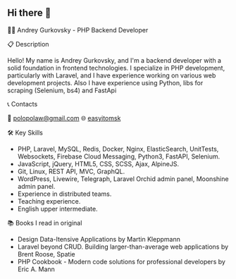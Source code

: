 ## Hi there 👋

👨‍💻 Andrey Gurkovsky - PHP Backend Developer


📋 Description

Hello! My name is Andrey Gurkovsky, and I'm a backend developer with a solid foundation in frontend technologies. I specialize in PHP development, particularly with Laravel, and I have experience working on various web development projects. Also I have experience using Python, libs for scraping (Selenium, bs4) and FastApi


📞 Contacts

📧 polopolaw@gmail.com
🌐 <a href="https://t.me/easyitomsk" >easyitomsk</a>

🛠️ Key Skills

- PHP, Laravel, MySQL, Redis, Docker, Nginx, ElasticSearch, UnitTests, Websockets, Firebase Cloud Messaging, Python3, FastAPI, Selenium.
- JavaScript, jQuery, HTML5, CSS, SCSS, Ajax, AlpineJS.
- Git, Linux, REST API, MVC, GraphQL.
- WordPress, Livewire, Telegraph, Laravel Orchid admin panel, Moonshine admin panel.
- Experience in distributed teams.
- Teaching experience.
- English upper intermediate.

📚 Books I read in original
- Design Data-Itensive Applications by Martin Kleppmann
- Laravel beyond CRUD. Building larger-than-average web applications by Brent Roose, Spatie
- PHP Cookbook - Modern code solutions for professional developers by Eric A. Mann

